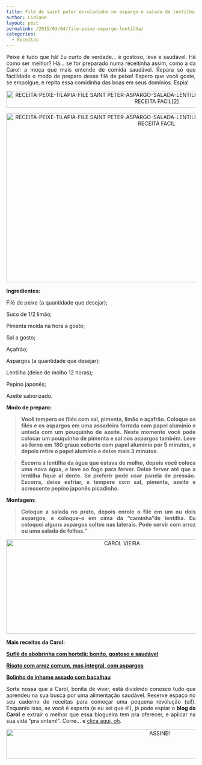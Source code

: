 ```yaml
---
title: Filé de saint peter enroladinho no aspargo e salada de lentilha
author: Lidiane
layout: post
permalink: /2015/03/04/file-peixe-aspargo-lentilha/
categories:
  - Receitas
---
```

<p align="justify">
  Peixe é tudo que há! Eu curto de verdade… é gostoso, leve e saudável. Há como ser melhor? Há… se for preparado numa receitinha assim, como a da Carol: a moça que mais entende de comida saudável. Repara só que facilidade o modo de preparo desse filé de peixe! Espero que você goste, se empolgue, e repita essa comidinha das boas em seus domínios. Espia!
</p>

<p align="center">
  <a href="https://www.trololodemulher.com.br/2015/02/RECEITA-PEIXE-TILAPIA-FILE-SAINT-PETER-ASPARGO-SALADA-LENTILHA-RECEITA-SAUDAVEL-RECEITA-PRATICA-RECEITA-FACIL2.jpg"><img class="alignnone size-full wp-image-10793" src="https://www.trololodemulher.com.br/2015/02/RECEITA-PEIXE-TILAPIA-FILE-SAINT-PETER-ASPARGO-SALADA-LENTILHA-RECEITA-SAUDAVEL-RECEITA-PRATICA-RECEITA-FACIL2.jpg" alt="RECEITA-PEIXE-TILAPIA-FILE SAINT PETER-ASPARGO-SALADA-LENTILHA-RECEITA SAUDAVEL-RECEITA PRATICA-RECEITA FACIL[2]" width="800" height="45" /></a>
</p>

<p align="center">
  <a href="https://www.trololodemulher.com.br/2015/02/RECEITA-PEIXE-TILAPIA-FILE-SAINT-PETER-ASPARGO-SALADA-LENTILHA-RECEITA-SAUDAVEL-RECEITA-PRATICA-RECEITA-FACIL.jpg"><img class="alignnone size-full wp-image-10792" src="https://www.trololodemulher.com.br/2015/02/RECEITA-PEIXE-TILAPIA-FILE-SAINT-PETER-ASPARGO-SALADA-LENTILHA-RECEITA-SAUDAVEL-RECEITA-PRATICA-RECEITA-FACIL.jpg" alt="RECEITA-PEIXE-TILAPIA-FILE SAINT PETER-ASPARGO-SALADA-LENTILHA-RECEITA SAUDAVEL-RECEITA PRATICA-RECEITA FACIL" width="800" height="450" /></a>
</p>

<p align="justify">
  <strong>Ingredientes:</strong>
</p>

<p align="justify">
  Filé de peixe (a quantidade que desejar);
</p>

<p align="justify">
  Suco de 1/2 limão;
</p>

<p align="justify">
  Pimenta moída na hora a gosto;
</p>

<p align="justify">
  Sal a gosto;
</p>

<p align="justify">
  Açafrão;
</p>

<p align="justify">
  Aspargos (a quantidade que desejar);
</p>

<p align="justify">
  Lentilha (deixe de molho 12 horas);
</p>

<p align="justify">
  Pepino japonês;
</p>

<p align="justify">
  Azeite saborizado.
</p>

<p align="justify">
  <strong>Modo de preparo:</strong>
</p>

> <p align="justify">
>   <strong>Você tempera os filés com sal, pimenta, limão e açafrão. Coloque os filés e os aspargos em uma assadeira forrada com papel alumínio e untada com um pouquinho de azeite. Neste momento você pode colocar um pouquinho de pimenta e sal nos aspargos também. Leve ao forno em 180 graus coberto com papel alumínio por 5 minutos, e depois retire o papel alumínio e deixe mais 3 minutos.</strong>
> </p>

> <p align="justify">
>   <strong>Escorra a lentilha da água que estava de molho, depois você coloca uma nova água, e leve ao fogo para ferver. Deixe ferver até que a lentilha fique al dente. Se preferir pode usar panela de pressão. Escorra, deixe esfriar, e tempere com sal, pimenta, azeite e acrescente pepino japonês picadinho.</strong>
> </p>

<p align="justify">
  <strong>Montagem:</strong>
</p>

> <p align="justify">
>   <strong>Coloque a salada no prato, depois enrole o filé em um ou dois aspargos, e coloque-o em cima da &#8220;caminha&#8221;de lentilha. Eu coloquei alguns aspargos soltos nas laterais. Pode servir com arroz ou uma salada de folhas.”</strong>
> </p>

<p align="center">
  <a href="https://www.trololodemulher.com.br/2014/07/CAROL-VIEIRA.png"><img class="alignnone size-full wp-image-10204" src="https://www.trololodemulher.com.br/2014/07/CAROL-VIEIRA.png" alt="CAROL VIEIRA" width="600" height="251" /></a>
</p>

<p align="justify">
  <strong>Mais receitas da Carol:</strong>
</p>

<p align="justify">
  <a href="http://www.trololodemulher.com.br/2015/02/11/sufle-abobrinha-hortela/" target="_blank" rel="noopener noreferrer"><strong>Suflê de abobrinha com hortelã: bonito, gostoso e saudável</strong></a>
</p>

<p align="justify">
  <a href="http://www.trololodemulher.com.br/2015/01/28/risoto-arroz-integral-aspargos/" target="_blank" rel="noopener noreferrer"><strong>Risoto com arroz comum, mas integral, com aspargos</strong></a>
</p>

<p align="justify">
  <a href="http://www.trololodemulher.com.br/2014/11/19/inhame-assado-bacalhau/" target="_blank" rel="noopener noreferrer"><strong>Bolinho de inhame assado com bacalhau</strong></a>
</p>

<p align="justify">
  Sorte nossa que a Carol, bonita de viver, está dividindo conosco tudo que aprendeu na sua busca por uma alimentação saudável. Reserve espaço no seu caderno de receitas para começar uma pequena revolução (ui!). Enquanto isso, se você é esperta (e eu sei que é!), já pode espiar o <strong>blog da Carol</strong> e extrair o melhor que essa blogueira tem pra oferecer, e aplicar na sua vida “pra ontem!”. Corre… e <a href="http://mundocarolvieira.blogspot.com.br/" target="_blank" rel="noopener noreferrer">clica aqui, oh</a>.
</p>

<p align="center">
  <a href="http://feedburner.google.com/fb/a/mailverify?uri=blogbichafemea&loc=pt_BR" target="_blank" rel="noopener noreferrer"><img class="alignnone size-full wp-image-10439" src="https://www.trololodemulher.com.br/2014/09/ASSINE.png" alt="ASSINE!" width="800" height="78" /></a>
</p>

<p align="justify">